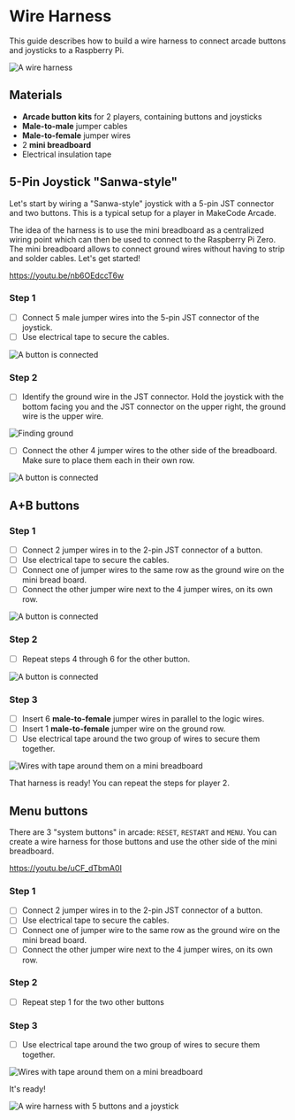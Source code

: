 
# Wire Harness

This guide describes how to build a wire harness to connect arcade buttons and joysticks to a Raspberry Pi.

![A wire harness](/static/hardware/raspberry-pi/wire-harness/gallery.jpg)

## Materials

* **Arcade button kits** for 2 players, containing buttons and joysticks
* **Male-to-male** jumper cables
* **Male-to-female** jumper wires
* 2 **mini breadboard**
* Electrical insulation tape

## 5-Pin Joystick "Sanwa-style"

Let's start by wiring a "Sanwa-style" joystick with a 5-pin JST connector and two buttons. This is a typical setup for a player in MakeCode Arcade.

The idea of the harness is to use the mini breadboard as a centralized wiring point which can then be used to connect to the Raspberry Pi Zero. The mini breadboard allows to connect ground wires without having to strip and solder cables. Let's get started!

https://youtu.be/nb6OEdccT6w

### Step 1

- [ ] Connect 5 male jumper wires into the 5-pin JST connector of the joystick.
- [ ] Use electrical tape to secure the cables.

![A button is connected](/static/hardware/raspberry-pi/wire-harness/joystick-tape.jpg)

### Step 2

- [ ] Identify the ground wire in the JST connector. Hold the joystick with the bottom facing you and the JST connector on the upper right, the ground wire is the upper wire.

![Finding ground](/static/hardware/raspberry-pi/wire-harness/5pin.jpg)

- [ ] Connect the other 4 jumper wires to the other side of the breadboard. 
Make sure to place them each in their own row.

![A button is connected](/static/hardware/raspberry-pi/wire-harness/joystick-breadboard.jpg)

## A+B buttons

### Step 1

- [ ] Connect 2 jumper wires in to the 2-pin JST connector of a button. 
- [ ] Use electrical tape to secure the cables.
- [ ] Connect one of jumper wires to the same row as the ground wire on the mini bread board.
- [ ] Connect the other jumper wire next to the 4 jumper wires, on its own row.

![A button is connected](/static/hardware/raspberry-pi/wire-harness/button-breadboard.jpg)

### Step 2

- [ ] Repeat steps 4 through 6 for the other button.

![A button is connected](/static/hardware/raspberry-pi/wire-harness/buttons-breadboard.jpg)


### Step 3

- [ ] Insert 6 **male-to-female** jumper wires in parallel to the logic wires.
- [ ] Insert 1 **male-to-female** jumper wire on the ground row.
- [ ] Use electrical tape around the two group of wires to secure them together.

![Wires with tape around them on a mini breadboard](/static/hardware/raspberry-pi/wire-harness/breadboard-tape.jpg)

That harness is ready! You can repeat the steps for player 2.

## Menu buttons

There are 3 "system buttons" in arcade: ``RESET``, ``RESTART`` and ``MENU``. You can create a wire harness for those buttons and use the other side of the mini breadboard.

https://youtu.be/uCF_dTbmA0I

### Step 1

- [ ] Connect 2 jumper wires in to the 2-pin JST connector of a button. 
- [ ] Use electrical tape to secure the cables.
- [ ] Connect one of jumper wire to the same row as the ground wire on the mini bread board.
- [ ] Connect the other jumper wire next to the 4 jumper wires, on its own row.

### Step 2

- [ ] Repeat step 1 for the two other buttons

### Step 3

- [ ] Use electrical tape around the two group of wires to secure them together.

![Wires with tape around them on a mini breadboard](/static/hardware/raspberry-pi/wire-harness/breadboard-menu-harness.jpg)


It's ready!

![A wire harness with 5 buttons and a joystick](/static/hardware/raspberry-pi/wire-harness/menu-harness.jpg)
